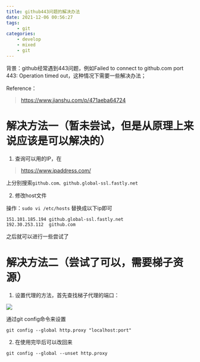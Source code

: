 ```yaml
---
title: github443问题的解决办法
date: 2021-12-06 00:56:27
tags:
    - git
categories:
	- develop
	- mixed
	- git
---
```


背景：github经常遇到443问题，例如Failed to connect to github.com port 443: Operation timed out，这种情况下需要一些解决办法；

Reference：
> https://www.jianshu.com/p/471aeba64724

<!--more-->

# 解决方法一（暂未尝试，但是从原理上来说应该是可以解决的）

1. 查询可以用的IP，在

> https://www.ipaddress.com/

上分别搜索```github.com、github.global-ssl.fastly.net```

2. 修改host文件

操作：```sudo vi /etc/hosts``` 替换成以下ip即可

```
151.101.185.194 github.global-ssl.fastly.net
192.30.253.112  github.com
```

之后就可以进行一些尝试了


# 解决方法二（尝试了可以，需要梯子资源）

1. 设置代理的方法，首先查找梯子代理的端口：

![](http://yixuan004.oss-cn-hangzhou.aliyuncs.com/img/2021-12-06-11-45-05.png)

通过git config命令来设置
```shell
git config --global http.proxy "localhost:port"
```

2. 在使用完毕后可以改回来

```shell
git config --global --unset http.proxy
```